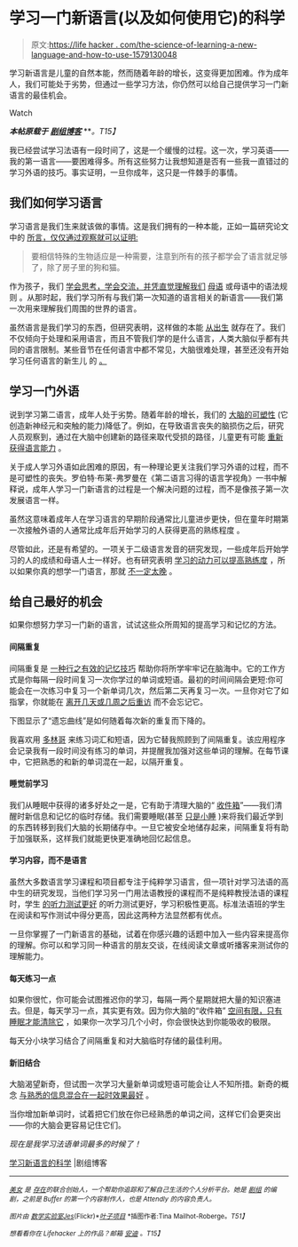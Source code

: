 # 学习一门新语言(以及如何使用它)的科学

> 原文:[https://life hacker . com/the-science-of-learning-a-new-language-and-how-to-use-1579130048](https://lifehacker.com/the-science-of-learning-a-new-language-and-how-to-use-1579130048)

学习新语言是儿童的自然本能，然而随着年龄的增长，这变得更加困难。作为成年人，我们可能处于劣势，但通过一些学习方法，你仍然可以给自己提供学习一门新语言的最佳机会。

Watch

***本帖原载于*** [***剧组博客***](http://blog.pickcrew.com/the-science-of-learning-new-languages/) ***。*T15】**

我已经尝试学习法语有一段时间了，这是一个缓慢的过程。这一次，学习英语——我的第一语言——要困难得多。所有这些努力让我想知道是否有一些我一直错过的学习外语的技巧。事实证明，一旦你成年，这只是一件棘手的事情。

## 我们如何学习语言

学习语言是我们生来就该做的事情。这是我们拥有的一种本能，正如一篇研究论文 中的 [所言，仅仅通过观察就可以证明:](http://link.springer.com/chapter/10.1007/978-3-642-70094-1_27)

> 要相信特殊的生物适应是一种需要，注意到所有的孩子都学会了语言就足够了，除了房子里的狗和猫。

作为孩子，我们 [学会思考，学会交流，并凭直觉理解我们](http://www.tandfonline.com/doi/abs/10.1080/09571730385200181#.U1tc3oCgLKy) [母语](http://en.wikipedia.org/wiki/First_language) 或母语中的语法规则 。从那时起，我们学习所有与我们第一次知道的语言相关的新语言——我们第一次用来理解我们周围的世界的语言。

虽然语言是我们学习的东西，但研究表明，这样做的本能 [从出生](http://www.sciencedaily.com/releases/2014/04/140417191620.htm) 就存在了。我们不仅倾向于处理和采用语言，而且不管我们学的是什么语言，人类大脑似乎都有共同的语言限制。某些音节在任何语言中都不常见，大脑很难处理，甚至还没有开始学习任何语言的新生儿 的 [。](http://www.sciencedaily.com/releases/2014/04/140408122316.htm)

## 学习一门外语

说到学习第二语言，成年人处于劣势。随着年龄的增长，我们的 [大脑的可塑性](http://lifehacker.com/the-science-of-inspiration-and-how-to-make-it-work-for-1467413542) (它创造新神经元和突触的能力)降低了。例如，在导致语言丧失的脑损伤之后，研究人员观察到，通过在大脑中创建新的路径来取代受损的路径，儿童更有可能 [重新获得语言能力](http://onlinelibrary.wiley.com/doi/10.1111/j.1540-4781.1969.tb04603.x/abstract) 。

关于成人学习外语如此困难的原因，有一种理论更关注我们学习外语的过程，而不是可塑性的丧失。罗伯特·布莱-弗罗曼在《第二语言习得的语言学视角》一书中解释说，成年人学习一门新语言的过程是一个解决问题的过程，而不是像孩子第一次发展语言一样。

虽然这意味着成年人在学习语言的早期阶段通常比儿童进步更快，但在童年时期第一次接触外语的人通常比成年后开始学习的人获得更高的熟练程度 。

尽管如此，还是有希望的。一项关于二级语言发音的研究发现，一些成年后开始学习的人的成绩和母语人士一样好。也有研究表明 [学习的动力可以提高熟练度](http://onlinelibrary.wiley.com/doi/10.1111/j.1467-1770.1972.tb00087.x/abstract) ，所以如果你真的想学一门语言，那就 [不一定太晚](https://lifehacker.com/how-to-successfully-learn-a-new-language-this-year-5974670) 。

## 给自己最好的机会

如果你想努力学习一门新的语言，试试这些众所周知的提高学习和记忆的方法。

#### 间隔重复

间隔重复是 [一种行之有效的记忆技巧](http://www.sciencedirect.com/science/article/pii/S0022537171800695) 帮助你将所学牢牢记在脑海中。它的工作方式是你每隔一段时间复习一次你学过的单词或短语。最初的时间间隔会更短:你可能会在一次练习中复习一个新单词几次，然后第二天再复习一次。一旦你对它了如指掌，你就能在 [离开几天或几周之后重访](http://pss.sagepub.com/content/4/5/316.short) 而不会忘记它。

下图显示了“遗忘曲线”是如何随着每次新的重复而下降的。

我喜欢用 [多林哥](https://lifehacker.com/learn-a-language-for-free-while-helping-to-translate-th-5919599) 来练习词汇和短语，因为它替我照顾到了间隔重复。该应用程序会记录我有一段时间没有练习的单词，并提醒我加强对这些单词的理解。在每节课中，它把熟悉的和新的单词混在一起，以隔开重复。

#### 睡觉前学习

我们从睡眠中获得的诸多好处之一是，它有助于清理大脑的“ [收件箱](https://newscenter.berkeley.edu/2010/02/22/naps_boost_learning_capacity/)”——我们清醒时新信息和记忆的临时存储。我们需要睡眠(甚至 [只是小睡](https://exist.io/blog/post/naps/) )来将我们最近学到的东西转移到我们大脑的长期储存中。一旦它被安全地储存起来，间隔重复将有助于加强联系，这样我们就能更快更准确地回忆起信息。

#### 学习内容，而不是语言

虽然大多数语言学习课程和项目都专注于纯粹学习语言，但一项针对学习法语的高中生的研究发现，当他们学习另一门用法语教授的课程而不是纯粹教授法语的课程时，学生 [的听力测试更好](http://journals.cambridge.org/action/displayAbstract?fromPage=online&aid=2555804) 的听力测试更好，学习积极性更高。标准法语班的学生在阅读和写作测试中得分更高，因此这两种方法显然都有优点。

一旦你掌握了一门新语言的基础，试着在你感兴趣的话题中加入一些内容来提高你的理解。你可以和学习同一种语言的朋友交谈，在线阅读文章或听播客来测试你的理解能力。

#### 每天练习一点

如果你很忙，你可能会试图推迟你的学习，每隔一两个星期就把大量的知识塞进去。但是，每天学习一点，其实更有效。因为你大脑的“收件箱” [空间有限，只有睡眠才能清除它](https://newscenter.berkeley.edu/2010/02/22/naps_boost_learning_capacity/) ，如果你一次学习几个小时，你会很快达到你能吸收的极限。

每天分小块学习结合了间隔重复和对大脑临时存储的最佳利用。

#### 新旧结合

大脑渴望新奇，但试图一次学习大量新单词或短语可能会让人不知所措。新奇的概念 [与熟悉的信息混合在一起时效果最好](http://www.ucl.ac.uk/news/news-articles/news-releases-archive/newlearning) 。

当你增加新单词时，试着把它们放在你已经熟悉的单词之间，这样它们会更突出——你的大脑会更容易记住它们。

*现在是我学习法语单词最多的时候了！*

[学习新语言的科学](http://blog.pickcrew.com/the-science-of-learning-new-languages/) |剧组博客

* * *

[<small>*美女*</small>](https://twitter.com/bellebcooper) <small>*是*</small> [<small>*存在*</small>](https://exist.io/)<small>*的联合创始人，一个帮助你追踪和了解自己生活的个人分析平台。她是*</small> [<small>*剧组*</small>](http://pickcrew.com/) <small>*的编剧，之前是 Buffer 的第一个内容制作人，也是 Attendly 的内容负责人。*</small>

<small>*图片由*</small> [<small>*数学实验室*</small>](http://mathlaboratory.com/myblog/2010/11/16/we-repeatly-review-because-we-forget/)<small></small>*[<small>*Jes*</small>](https://www.flickr.com/photos/mugley/412413737/sizes/o/)<small>*(Flickr)*</small>[<small>*叶子项目*</small>](https://www.flickr.com/photos/76708317@N02/8384138877/sizes/l) <small>*插图作者:Tina Mailhot-Roberge。*T51】</small>*

*<small>*想看看你在 Lifehacker 上的作品？邮箱*</small> [<small>*安迪*</small>](mailto:andy@lifehacker.com) <small>*。*T15】</small>*